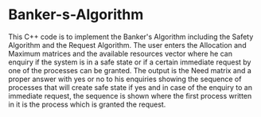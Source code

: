 # Banker-s-Algorithm
This C++ code is to implement the Banker's Algorithm including the Safety Algorithm and the Request Algorithm.
The user enters the Allocation and Maximum matrices and the available resources vector
where he can enquiry if the system is in a safe state or
if a certain immediate request by one of the processes can be granted. 
The output is the Need matrix and a proper answer with yes or no to his enquiries showing the sequence of processes that will create safe state if yes and in case of the enquiry to an immediate request, the sequence is shown where the first process written in it is the process which is granted the request.
